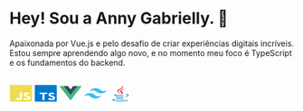 # Hey! Sou a Anny Gabrielly. 💖

Apaixonada por Vue.js e pelo desafio de criar experiências digitais incríveis. Estou sempre aprendendo algo novo, e no momento meu foco é TypeScript e os fundamentos do backend.

<div style="display: inline_block"><br>
<img align="center" alt="Anny-Js" height="30" width="40" src="https://raw.githubusercontent.com/devicons/devicon/master/icons/javascript/javascript-plain.svg">
<img align="center" alt="Anny-Ts" height="30" width="40" src="https://raw.githubusercontent.com/devicons/devicon/master/icons/typescript/typescript-plain.svg">
<img align="center" alt="Anny-VueJS" height="30" width="40" src="https://raw.githubusercontent.com/devicons/devicon/master/icons/vuejs/vuejs-original.svg">
<img align="center" alt="Anny-TailwindCSS" height="30" width="40" src="https://raw.githubusercontent.com/devicons/devicon/master/icons/tailwindcss/tailwindcss-original.svg">
<img align="center" alt="Anny-Java" height="30" width="40" src="https://raw.githubusercontent.com/devicons/devicon/master/icons/java/java-original.svg">
</div>



